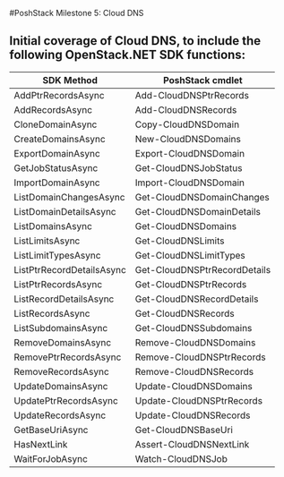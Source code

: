 #PoshStack Milestone 5: Cloud DNS

## Initial coverage of Cloud DNS, to include the following OpenStack.NET SDK functions:

| SDK Method                  | PoshStack cmdlet                         |
|-----------------------------|------------------------------------------|
| AddPtrRecordsAsync          | Add-CloudDNSPtrRecords                   |
| AddRecordsAsync             | Add-CloudDNSRecords                      |
| CloneDomainAsync            | Copy-CloudDNSDomain                      |
| CreateDomainsAsync          | New-CloudDNSDomains                      |
| ExportDomainAsync           | Export-CloudDNSDomain                    |
| GetJobStatusAsync           | Get-CloudDNSJobStatus                    |
| ImportDomainAsync           | Import-CloudDNSDomain                    |
| ListDomainChangesAsync      | Get-CloudDNSDomainChanges                |
| ListDomainDetailsAsync      | Get-CloudDNSDomainDetails                |
| ListDomainsAsync            | Get-CloudDNSDomains                      |
| ListLimitsAsync             | Get-CloudDNSLimits                       |
| ListLimitTypesAsync         | Get-CloudDNSLimitTypes                   |
| ListPtrRecordDetailsAsync   | Get-CloudDNSPtrRecordDetails             |
| ListPtrRecordsAsync         | Get-CloudDNSPtrRecords                   |
| ListRecordDetailsAsync      | Get-CloudDNSRecordDetails                |
| ListRecordsAsync            | Get-CloudDNSRecords                      |
| ListSubdomainsAsync         | Get-CloudDNSSubdomains                   |
| RemoveDomainsAsync          | Remove-CloudDNSDomains                   |
| RemovePtrRecordsAsync       | Remove-CloudDNSPtrRecords                |
| RemoveRecordsAsync          | Remove-CloudDNSRecords                   |
| UpdateDomainsAsync          | Update-CloudDNSDomains                   |
| UpdatePtrRecordsAsync       | Update-CloudDNSPtrRecords                |
| UpdateRecordsAsync          | Update-CloudDNSRecords                   |
| GetBaseUriAsync             | Get-CloudDNSBaseUri                      |
| HasNextLink                 | Assert-CloudDNSNextLink                  |
| WaitForJobAsync             | Watch-CloudDNSJob                        |
